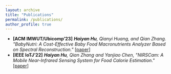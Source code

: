 ```yaml
---
layout: archive
title: "Publications"
permalink: /publications/
author_profile: true
---
```


<!-- {% if author.googlescholar %}
  You can also find my articles on <u><a href="{{author.googlescholar}}">my Google Scholar profile</a>.</u>
{% endif %}

{% include base_path %}

{% for post in site.publications reversed %}
  {% include archive-single.html %}
{% endfor %}
 -->

<!-- **Journal** -->
- **[ACM IMWUT/Ubicomp’23]** ***Haiyan Hu**, Qianyi Huang, and Qian Zhang. "BabyNutri: A Cost-Effective Baby Food Macronutrients Analyzer Based on Spectral Reconstruction."* [[paper](https://dl.acm.org/doi/10.1145/3580858)]
- **[IEEE IoTJ’22]** ***Haiyan Hu**, Qian Zhang and Yanjiao Chen, "NIRSCam: A Mobile Near-Infrared Sensing System for Food Calorie Estimation."* [[paper](https://ieeexplore.ieee.org/document/9745595)]
<!-- - 张黔, 薛梦, 谢文涛, **胡海燕**, 周宇轩, 黄彦道. 探索移动感知的价值：从可穿戴到非接触感知[J]. 中国计算机学会通讯, 2023, 19(3): 87-94. -->

<!-- **Conference** -->
